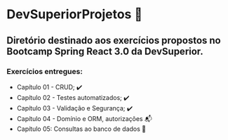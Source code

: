 # DevSuperiorProjetos :rocket:
## Diretório destinado aos exercícios propostos no Bootcamp Spring React 3.0 da DevSuperior.
### Exercícios entregues: 
- Capítulo 01 - CRUD; :heavy_check_mark:
- Capítulo 02 - Testes automatizados; :heavy_check_mark:
- Capítulo 03 - Validação e Segurança; :heavy_check_mark:
- Capítulo 04 - Domínio e ORM, autorizações :mailbox_with_mail:
- Capítulo 05: Consultas ao banco de dados :construction:
